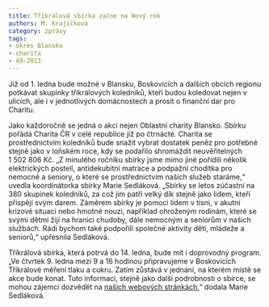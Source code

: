 ```yaml
---
title: Tříkrálová sbírka začne na Nový rok
authors: M. Krajíčková
category: zprávy
tags:
- okres Blansko
- charita
- 49-2013
---
```


Již od 1. ledna bude možné v Blansku, Boskovicích a dalších obcích regionu potkávat skupinky tříkrálových koledníků, kteří budou koledovat nejen v ulicích, ale i v jednotlivých domácnostech a prosit o finanční dar pro Charitu.

Jako každoročně se jedná o akci nejen Oblastní charity Blansko. Sbírku pořádá Charita ČR v celé republice již po čtrnácté. Charita se prostřednictvím koledníků bude snažit vybrat dostatek peněz pro potřebné stejně jako v loňském roce, kdy se podařilo shromáždit neuvěřitelných 1 502 806 Kč. „Z minulého ročníku sbírky jsme mimo jiné pořídili několik elektrických postelí, antidekubitní matrace a podpažní chodítka pro nemocné a seniory, o které se prostřednictvím našich služeb staráme,“ uvedla koordinátorka sbírky Marie Sedláková. „Sbírky se letos zúčastní na 380 skupinek koledníků, za což jim patří velký dík stejně jako lidem, kteří přispějí svým darem. Záměrem sbírky je pomoci lidem v tísni, v akutní krizové situaci nebo hmotné nouzi, například ohroženým rodinám, které se svými dětmi žijí na hranici chudoby, dále nemocným a seniorům v našich službách. Rádi bychom také podpořili společné aktivity dětí, mládeže a seniorů,“ upřesnila Sedláková.

Tříkrálová sbírka, která potrvá do 14. ledna, bude mít i doprovodný program. „Ve čtvrtek 9. ledna mezi 9 a 16 hodinou připravujeme v Boskovicích Tříkrálové měření tlaku a cukru. Zatím zůstává v jednání, na kterém místě se akce bude konat. Tuto informaci, stejně jako další podrobnosti o sbírce, se mohou zájemci dozvědět na [našich webových stránkách][web],“ dodala Marie Sedláková.

[web]: http://www.blansko.charita.cz/
